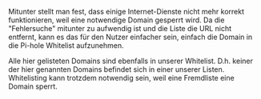 Mitunter stellt man fest, dass einige Internet-Dienste nicht mehr korrekt funktionieren, weil eine notwendige Domain gesperrt wird. Da die "Fehlersuche" mitunter zu aufwendig ist und die Liste die URL nicht entfernt, kann es das für den Nutzer einfacher sein, einfach die Domain in die Pi-hole Whitelist aufzunehmen.

Alle hier gelisteten Domains sind ebenfalls in unserer Whitelist. D.h. keiner der hier genannten Domains befindet sich in einer unserer Listen. Whitelisting kann trotzdem notwendig sein, weil eine Fremdliste eine Domain sperrt.
